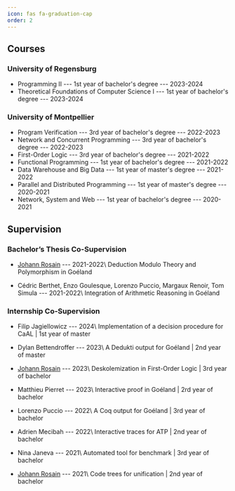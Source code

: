 ```yaml
---
icon: fas fa-graduation-cap
order: 2
---
```


##  Courses

### University of Regensburg

* Programming II --- 1st year of bachelor's degree --- 2023-2024
* Theoretical Foundations of Computer Science I --- 1st year of bachelor's degree --- 2023-2024


### University of Montpellier

* Program Verification --- 3rd year of bachelor's degree --- 2022-2023
* Network and Concurrent Programming --- 3rd year of bachelor's degree --- 2022-2023
* First-Order Logic --- 3rd year of bachelor's degree --- 2021-2022
* Functional Programming --- 1st year of bachelor's degree --- 2021-2022
* Data Warehouse and Big Data --- 1st year of master's degree --- 2021-2022
* Parallel and Distributed Programming --- 1st year of master's degree --- 2020-2021
* Network, System and Web --- 1st year of bachelor's degree --- 2020-2021



## Supervision

### Bachelor’s Thesis Co-Supervision

* [Johann Rosain](https://perso.ens-lyon.fr/johann.rosain/) --- 2021-2022\\
Deduction Modulo Theory and Polymorphism in Goéland

* Cédric Berthet, Enzo Goulesque, Lorenzo Puccio, Margaux Renoir, Tom Simula --- 2021-2022\\
Integration of Arithmetic Reasoning in Goéland

### Internship Co-Supervision

* Filip Jagiellowicz --- 2024\\
Implementation of a decision procedure for CaAL | 1st year of master

* Dylan Bettendroffer --- 2023\\
A Dedukti output for Goéland | 2nd year of master

* [Johann Rosain](https://perso.ens-lyon.fr/johann.rosain/) --- 2023\\
Deskolemization in First-Order Logic | 3rd year of bachelor

* Matthieu Pierret --- 2023\\
Interactive proof in Goéland | 2rd year of bachelor

* Lorenzo Puccio --- 2022\\
A Coq output for Goéland | 3rd year of bachelor

* Adrien Mecibah --- 2022\\
Interactive traces for ATP | 2nd year of bachelor

* Nina Janeva --- 2021\\
Automated tool for benchmark | 3rd year of bachelor

* [Johann Rosain](https://perso.ens-lyon.fr/johann.rosain/) --- 2021\\
Code trees for unification | 2nd year of bachelor